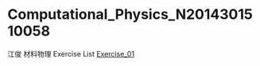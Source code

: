 # Computational_Physics_N2014301510058
江俊 材料物理
Exercise List
[Exercise_01](https://www.zybuluo.com/xiayutian1009/note/494912)

